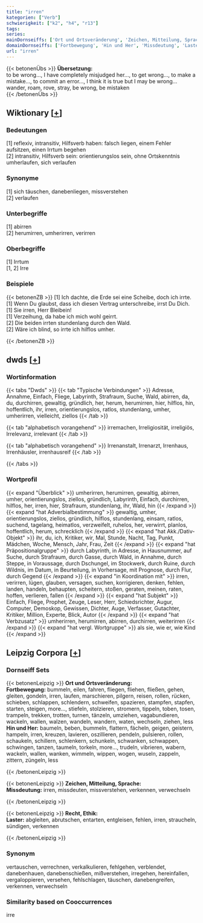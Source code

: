 ```yaml
---
title: "irren"
kategorien: ["Verb"]
schwierigkeit: ["k2", "h4", "r13"]
tags:
series:
mainDornseiffs: ['Ort und Ortsveränderung', 'Zeichen, Mitteilung, Sprache', 'Recht, Ethik']
domainDornseiffs: ['Fortbewegung', 'Hin und Her', 'Missdeutung', 'Laster']
url: "irren"
---
```


{{< betonenÜbs >}}
**Übersetzung:**  
to be wrong..., I have completely misjudged her..., to get wrong..., to make a mistake..., to commit an error..., I think it is true but I may be wrong...  
wander, roam, rove, stray, be wrong, be mistaken  
{{< /betonenÜbs >}}

## Wiktionary [[+](https://de.wiktionary.org/wiki/irren)]

### Bedeutungen
[1] reflexiv, intransitiv, Hilfsverb haben: falsch liegen, einem Fehler aufsitzen, einen Irrtum begehen  
[2] intransitiv, Hilfsverb sein: orientierungslos sein, ohne Ortskenntnis umherlaufen, sich verlaufen  

### Synonyme
[1] sich täuschen, danebenliegen, missverstehen  
[2] verlaufen  

### Unterbegriffe
[1] abirren  
[2] herumirren, umherirren, verirren  

### Oberbegriffe
[1] Irrtum  
[1, 2] Irre  

### Beispiele
{{< betonenZB >}}
[1] Ich dachte, die Erde sei eine Scheibe, doch ich irrte.  
[1] Wenn Du glaubst, dass ich diesen Vertrag unterschreibe, irrst Du Dich.  
[1] Sie irren, Herr Bleibein!  
[1] Verzeihung, da habe ich mich wohl geirrt.  
[2] Die beiden irrten stundenlang durch den Wald.  
[2] Wäre ich blind, so irrte ich hilflos umher.  

{{< /betonenZB >}}


## dwds [[+](https://www.dwds.de/wb/irren)]

### Wortinformation
{{< tabs "Dwds" >}}
{{< tab "Typische Verbindungen" >}}
Adresse, Annahme, Einfach, Fliege, Labyrinth, Strafraum, Suche, Wald, abirren, da, du, durchirren, gewaltig, gründlich, her, herum, herumirren, hier, hilflos, hin, hoffentlich, ihr, irren, orientierungslos, ratlos, stundenlang, umher, umherirren, vielleicht, ziellos
{{< /tab >}}

{{< tab "alphabetisch vorangehend" >}}
irremachen, Irreligiosität, irreligiös, Irrelevanz, irrelevant
{{< /tab >}}

{{< tab "alphabetisch vorangehend" >}}
Irrenanstalt, Irrenarzt, Irrenhaus, Irrenhäusler, irrenhausreif
{{< /tab >}}

{{< /tabs >}}

### Wortprofil
{{< expand "Überblick" >}} umherirren, herumirren, gewaltig, abirren, umher, orientierungslos, ziellos, gründlich, Labyrinth, Einfach, durchirren, hilflos, her, irren, hier, Strafraum, stundenlang, ihr, Wald, hin {{< /expand >}}
{{< expand "hat Adverbialbestimmung" >}} gewaltig, umher, orientierungslos, ziellos, gründlich, hilflos, stundenlang, einsam, ratlos, suchend, tagelang, heimatlos, verzweifelt, ruhelos, her, verwirrt, planlos, hoffentlich, herum, schrecklich {{< /expand >}}
{{< expand "hat Akk./Dativ-Objekt" >}} ihr, du, ich, Kritiker, wir, Mal, Stunde, Nacht, Tag, Punkt, Mädchen, Woche, Mensch, Jahr, Frau, Zeit {{< /expand >}}
{{< expand "hat Präpositionalgruppe" >}} durch Labyrinth, in Adresse, in Hausnummer, auf Suche, durch Strafraum, durch Gasse, durch Wald, in Annahme, durch Steppe, in Voraussage, durch Dschungel, im Stockwerk, durch Ruine, durch Wildnis, im Datum, in Beurteilung, in Vorhersage, mit Prognose, durch Flur, durch Gegend {{< /expand >}}
{{< expand "in Koordination mit" >}} irren, verirren, lügen, glauben, versagen, suchen, korrigieren, denken, fehlen, landen, handeln, behaupten, scheitern, stoßen, geraten, meinen, raten, hoffen, verlieren, fallen {{< /expand >}}
{{< expand "hat Subjekt" >}} Einfach, Fliege, Prophet, Zeuge, Leser, Herr, Schiedsrichter, Augur, Computer, Demoskop, Gewissen, Dichter, Auge, Verfasser, Gutachter, Kritiker, Million, Experte, Blick, Autor {{< /expand >}}
{{< expand "hat Verbzusatz" >}} umherirren, herumirren, abirren, durchirren, weiterirren {{< /expand >}}
{{< expand "hat vergl. Wortgruppe" >}} als sie, wie er, wie Kind {{< /expand >}}

## Leipzig Corpora [[+](https://corpora.uni-leipzig.de/en/res?word=irren&corpusId=deu_newscrawl-public_2018)]

### Dornseiff Sets
{{< betonenLeipzig >}}
**Ort und Ortsveränderung:**  
**Fortbewegung:** bummeln, eilen, fahren, fliegen, fliehen, fließen, gehen, gleiten, gondeln, irren, laufen, marschieren, pilgern, reisen, rollen, rücken, schieben, schlappen, schlendern, schweifen, spazieren, stampfen, stapfen, starten, steigen, more..., stiefeln, stolzieren, stromern, tippeln, toben, tosen, trampeln, trekken, trotten, turnen, tänzeln, umziehen, vagabundieren, wackeln, wallen, walzen, wandeln, wandern, waten, wechseln, ziehen, less  
**Hin und Her:** baumeln, beben, bummeln, flattern, fächeln, geigen, geistern, hampeln, irren, kreuzen, lavieren, oszillieren, pendeln, pulsieren, rollen, schaukeln, schillern, schlenkern, schunkeln, schwanken, schwappen, schwingen, tanzen, taumeln, torkeln, more..., trudeln, vibrieren, wabern, wackeln, wallen, wanken, wimmeln, wippen, wogen, wuseln, zappeln, zittern, züngeln, less  

{{< /betonenLeipzig >}}


{{< betonenLeipzig >}}
**Zeichen, Mitteilung, Sprache:**  
**Missdeutung:** irren, missdeuten, missverstehen, verkennen, verwechseln  

{{< /betonenLeipzig >}}


{{< betonenLeipzig >}}
**Recht, Ethik:**  
**Laster:** abgleiten, abrutschen, entarten, entgleisen, fehlen, irren, straucheln, sündigen, verkennen  

{{< /betonenLeipzig >}}

### Synonym
vertauschen, verrechnen, verkalkulieren, fehlgehen, verblendet, danebenhauen, danebenschießen, mißverstehen, irregehen, hereinfallen, vergaloppieren, versehen, fehlschlagen, täuschen, danebengreifen, verkennen, verwechseln


### Similarity based on Cooccurrences
irre

